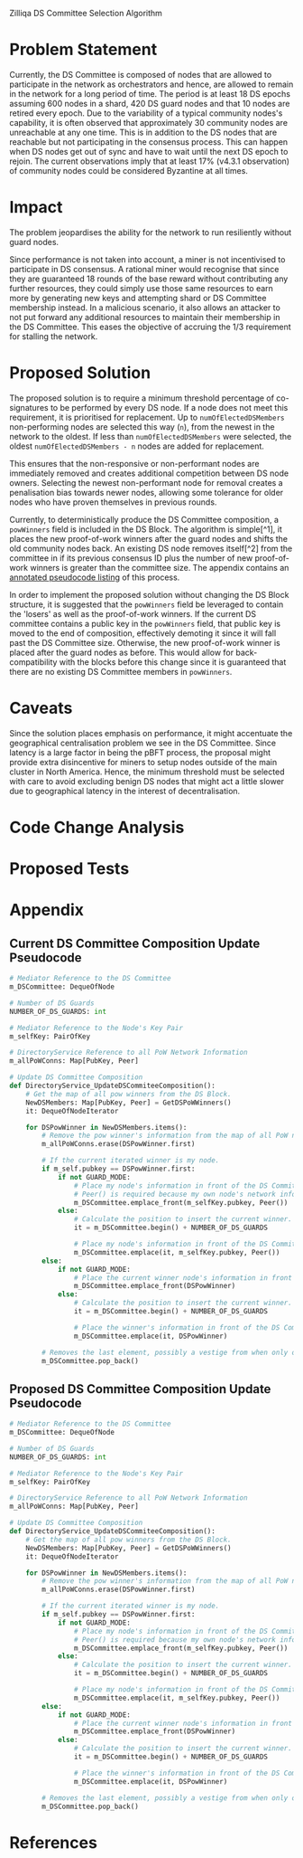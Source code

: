 Zilliqa DS Committee Selection Algorithm

# Problem Statement

Currently, the DS Committee is composed of nodes that are allowed to participate in the network as
orchestrators and hence, are allowed to remain in the network for a long period of time. The period
is at least 18 DS epochs assuming 600 nodes in a shard, 420 DS guard nodes and that 10 nodes are
retired every epoch. Due to the variability of a typical community nodes's capability, it is often
observed that approximately 30 community nodes are unreachable at any one time. This is in addition
to the DS nodes that are reachable but not participating in the consensus process. This can happen
when DS nodes get out of sync and have to wait until the next DS epoch to rejoin. The current
observations imply that at least 17% (v4.3.1 observation) of community nodes could be considered
Byzantine at all times.

# Impact

The problem jeopardises the ability for the network to run resiliently without guard nodes.

Since performance is not taken into account, a miner is not incentivised to participate in DS
consensus. A rational miner would recognise that since they are guaranteed 18 rounds of the base
reward without contributing any further resources, they could simply use those same resources to
earn more by generating new keys and attempting shard or DS Committee membership instead. In a
malicious scenario, it also allows an attacker to not put forward any additional resources to
maintain their membership in the DS Committee. This eases the objective of accruing the 1/3
requirement for stalling the network.

# Proposed Solution

The proposed solution is to require a minimum threshold percentage of co-signatures to be performed
by every DS node. If a node does not meet this requirement, it is prioritised for replacement. Up to
`numOfElectedDSMembers` non-performing nodes are selected this way (`n`), from the newest in the
network to the oldest.  If less than `numOfElectedDSMembers` were selected, the oldest
`numOfElectedDSMembers - n` nodes are added for replacement.

This ensures that the non-responsive or non-performant nodes are immediately removed and creates
additional competition between DS node owners. Selecting the newest non-performant node for removal
creates a penalisation bias towards newer nodes, allowing some tolerance for older nodes who have
proven themselves in previous rounds.

Currently, to deterministically produce the DS Committee composition, a `powWinners` field is
included in the DS Block. The algorithm is simple[^1], it places the new proof-of-work winners after
the guard nodes and shifts the old community nodes back. An existing DS node removes itself[^2] from
the committee in if its previous consensus ID plus the number of new proof-of-work winners is
greater than the committee size. The appendix contains an [annotated pseudocode
listing](#current-ds-committee-composition-update-psuedocode) of this process.

In order to implement the proposed solution without changing the DS Block structure, it is suggested
that the `powWinners` field be leveraged to contain the 'losers' as well as the proof-of-work
winners. If the current DS committee contains a public key in the `powWinners` field, that public
key is moved to the end of composition, effectively demoting it since it will fall past the DS
Committee size. Otherwise, the new proof-of-work winner is placed after the guard nodes as before.
This would allow for back-compatibility with the blocks before this change since it is guaranteed
that there are no existing DS Committee members in `powWinners`.

# Caveats

Since the solution places emphasis on performance, it might accentuate the geographical
centralisation problem we see in the DS Committee. Since latency is a large factor in being the pBFT
process, the proposal might provide extra disincentive for miners to setup nodes outside of the main
cluster in North America. Hence, the minimum threshold must be selected with care to avoid excluding
benign DS nodes that might act a little slower due to geographical latency in the interest of
decentralisation.

# Code Change Analysis

# Proposed Tests

# Appendix

## Current DS Committee Composition Update Pseudocode

```python
# Mediator Reference to the DS Committee
m_DSCommittee: DequeOfNode

# Number of DS Guards
NUMBER_OF_DS_GUARDS: int

# Mediator Reference to the Node's Key Pair
m_selfKey: PairOfKey

# DirectoryService Reference to all PoW Network Information
m_allPoWConns: Map[PubKey, Peer]

# Update DS Committee Composition
def DirectoryService_UpdateDSCommiteeComposition():
    # Get the map of all pow winners from the DS Block.
    NewDSMembers: Map[PubKey, Peer] = GetDSPoWWinners()
    it: DequeOfNodeIterator

    for DSPowWinner in NewDSMembers.items():
        # Remove the pow winner's information from the map of all PoW network information.
        m_allPoWConns.erase(DSPowWinner.first)

        # If the current iterated winner is my node.
        if m_self.pubkey == DSPowWinner.first:
            if not GUARD_MODE:
                # Place my node's information in front of the DS Committee
                # Peer() is required because my own node's network information is zeroed out.
                m_DSCommittee.emplace_front(m_selfKey.pubkey, Peer())
            else:
                # Calculate the position to insert the current winner.
                it = m_DSCommittee.begin() + NUMBER_OF_DS_GUARDS

                # Place my node's information in front of the DS Committee Community Nodes
                m_DSCommittee.emplace(it, m_selfKey.pubkey, Peer())
        else:
            if not GUARD_MODE:
                # Place the current winner node's information in front of the DS Committee
                m_DSCommittee.emplace_front(DSPowWinner)
            else:
                # Calculate the position to insert the current winner.
                it = m_DSCommittee.begin() + NUMBER_OF_DS_GUARDS

                # Place the winner's information in front of the DS Committee Community Nodes
                m_DSCommittee.emplace(it, DSPowWinner)

        # Removes the last element, possibly a vestige from when only one DS node was replaced.
        m_DSCommittee.pop_back()
```

## Proposed DS Committee Composition Update Pseudocode

```python
# Mediator Reference to the DS Committee
m_DSCommittee: DequeOfNode

# Number of DS Guards
NUMBER_OF_DS_GUARDS: int

# Mediator Reference to the Node's Key Pair
m_selfKey: PairOfKey

# DirectoryService Reference to all PoW Network Information
m_allPoWConns: Map[PubKey, Peer]

# Update DS Committee Composition
def DirectoryService_UpdateDSCommiteeComposition():
    # Get the map of all pow winners from the DS Block.
    NewDSMembers: Map[PubKey, Peer] = GetDSPoWWinners()
    it: DequeOfNodeIterator

    for DSPowWinner in NewDSMembers.items():
        # Remove the pow winner's information from the map of all PoW network information.
        m_allPoWConns.erase(DSPowWinner.first)

        # If the current iterated winner is my node.
        if m_self.pubkey == DSPowWinner.first:
            if not GUARD_MODE:
                # Place my node's information in front of the DS Committee
                # Peer() is required because my own node's network information is zeroed out.
                m_DSCommittee.emplace_front(m_selfKey.pubkey, Peer())
            else:
                # Calculate the position to insert the current winner.
                it = m_DSCommittee.begin() + NUMBER_OF_DS_GUARDS

                # Place my node's information in front of the DS Committee Community Nodes
                m_DSCommittee.emplace(it, m_selfKey.pubkey, Peer())
        else:
            if not GUARD_MODE:
                # Place the current winner node's information in front of the DS Committee
                m_DSCommittee.emplace_front(DSPowWinner)
            else:
                # Calculate the position to insert the current winner.
                it = m_DSCommittee.begin() + NUMBER_OF_DS_GUARDS

                # Place the winner's information in front of the DS Committee Community Nodes
                m_DSCommittee.emplace(it, DSPowWinner)

        # Removes the last element, possibly a vestige from when only one DS node was replaced.
        m_DSCommittee.pop_back()
```



# References

[1]: https://github.com/Zilliqa/Zilliqa/blob/tag/v4.4.0/src/libDirectoryService/DSBlockPostProcessing.cpp#L290
[2]: https://github.com/Zilliqa/Zilliqa/blob/tag/v4.4.0/src/libDirectoryService/DSBlockPostProcessing.cpp#L238
